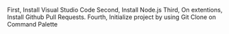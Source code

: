 First, Install Visual Studio Code
Second, Install Node.js
Third, On extentions, Install Github Pull Requests.
Fourth, Initialize project by using Git Clone on Command Palette 
